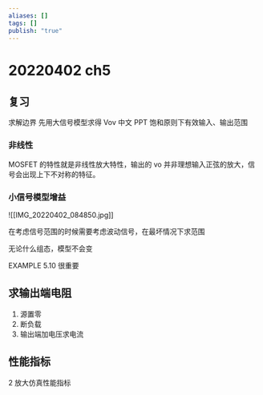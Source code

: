 ```yaml
---
aliases: []
tags: []
publish: "true"
---
```


# 20220402 ch5
## 复习
求解边界
先用大信号模型求得 Vov
中文 PPT 饱和原则下有效输入、输出范围

### 非线性
MOSFET 的特性就是非线性放大特性，输出的 vo 并非理想输入正弦的放大，信号会出现上下不对称的特征。

### 小信号模型增益
![[IMG_20220402_084850.jpg]]

在考虑信号范围的时候需要考虑波动信号，在最坏情况下求范围

无论什么组态，模型不会变

EXAMPLE 5.10 很重要

## 求输出端电阻
1. 源置零
2. 断负载
3. 输出端加电压求电流

## 性能指标
2 放大仿真性能指标